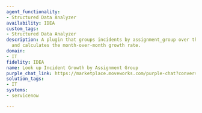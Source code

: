 ```yaml
---
agent_functionality:
- Structured Data Analyzer
availability: IDEA
custom_tags:
- Structured Data Analyzer
description: A plugin that groups incidents by assignment_group over the past year
  and calculates the month-over-month growth rate.
domain:
- IT
fidelity: IDEA
name: Look up Incident Growth by Assignment Group
purple_chat_link: https://marketplace.moveworks.com/purple-chat?conversation=%7B%22messages%22%3A%5B%7B%22parts%22%3A%5B%7B%22richText%22%3A%22%3Cp+xmlns%3D%5C%22http%3A%2F%2Fwww.w3.org%2F1999%2Fxhtml%5C%22%3EWhat+assignment+groups+are+showing+the+most+growth+in+incidents+in+the+past+year%3F+I+need+to+do+some+capacity+planning.%3C%2Fp%3E%22%7D%5D%2C%22role%22%3A%22user%22%7D%2C%7B%22parts%22%3A%5B%7B%22richText%22%3A%22%3Cp+xmlns%3D%5C%22http%3A%2F%2Fwww.w3.org%2F1999%2Fxhtml%5C%22%3ECertainly.+I+will+analyze+incidents+from+ServiceNow+over+the+past+year+to+identify+which+assignment+groups+have+the+highest+month-over-month+growth+rate.%3C%2Fp%3E%22%7D%2C%7B%22reasoningSteps%22%3A%5B%7B%22richText%22%3A%22Fetching+incidents+from+the+past+year+from+ServiceNow%22%2C%22status%22%3A%22success%22%7D%2C%7B%22richText%22%3A%22Grouping+incidents+by+assignment+group+and+month%22%2C%22status%22%3A%22success%22%7D%2C%7B%22richText%22%3A%22Running+Structured+Data+Analyzer%22%2C%22status%22%3A%22pending%22%7D%5D%7D%2C%7B%22apiBlock%22%3A%7B%22code%22%3A%22%23+Fetch+all+incidents+from+the+last+12+months+from+ServiceNow%5Cnincidents+%3D+servicenow.get_incidents%28timeframe%3D%27last_12_months%27%29%5Cn%5Cn%23+Group+incidents+by+assignment+group+and+month%5Cnmonthly_counts+%3D+%7B%7D%5Cnfor+incident+in+incidents%3A%5Cn++++group+%3D+incident.assignment_group%5Cn++++month+%3D+incident.created_at.strftime%28%27%25Y-%25m%27%29%5Cn++++if+group+not+in+monthly_counts%3A%5Cn++++++++monthly_counts%5Bgroup%5D+%3D+%7B%7D%5Cn++++monthly_counts%5Bgroup%5D%5Bmonth%5D+%3D+monthly_counts%5Bgroup%5D.get%28month%2C+0%29+%2B+1%5Cn%5Cn%23+Calculate+month-over-month+growth+for+each+group%5Cngrowth_rates+%3D+%7B%7D%5Cnfor+group%2C+counts+in+monthly_counts.items%28%29%3A%5Cn++++sorted_months+%3D+sorted%28counts.keys%28%29%29%5Cn++++total_growth+%3D+0%5Cn++++num_periods+%3D+0%5Cn++++for+i+in+range%281%2C+len%28sorted_months%29%29%3A%5Cn++++++++prev_month+%3D+sorted_months%5Bi-1%5D%5Cn++++++++curr_month+%3D+sorted_months%5Bi%5D%5Cn++++++++if+counts%5Bprev_month%5D+%3E+0%3A%5Cn++++++++++++growth+%3D+%28counts%5Bcurr_month%5D+-+counts%5Bprev_month%5D%29+%2F+counts%5Bprev_month%5D%5Cn++++++++++++total_growth+%2B%3D+growth%5Cn++++++++++++num_periods+%2B%3D+1%5Cn++++if+num_periods+%3E+0%3A%5Cn++++++++average_growth+%3D+%28total_growth+%2F+num_periods%29+*+100%5Cn++++++++growth_rates%5Bgroup%5D+%3D+average_growth%5Cn%5Cn%23+Final+result+is+a+dictionary+mapping+assignment+groups+to+their+average+monthly+growth+rate%5Cn%23+Example%3A+%7B%27Network+Support%27%3A+15.2%2C+%27Database+Admins%27%3A+12.5%7D%22%2C%22caption%22%3A%22The+Structured+Data+Analyzer+dynamically+generates+Python+code+based+on+the+User%27s+Statement%22%2C%22connectorName%22%3A%22moveworks%22%2C%22title%22%3A%22Structured+Data+Analyzer%22%7D%7D%2C%7B%22richText%22%3A%22%3Cp+xmlns%3D%5C%22http%3A%2F%2Fwww.w3.org%2F1999%2Fxhtml%5C%22%3EHere+are+the+assignment+groups+with+the+highest+month-over-month+growth+in+incidents+over+the+past+year%3A%3C%2Fp%3E%3Cul+xmlns%3D%5C%22http%3A%2F%2Fwww.w3.org%2F1999%2Fxhtml%5C%22%3E%3Cli%3E%3Cb%3ENetwork+Support%3A%3C%2Fb%3E+15.2%25%3C%2Fli%3E%3Cli%3E%3Cb%3EDatabase+Admins%3A%3C%2Fb%3E+12.5%25%3C%2Fli%3E%3Cli%3E%3Cb%3EHelp+Desk+Tier+2%3A%3C%2Fb%3E+8.1%25%3C%2Fli%3E%3Cli%3E%3Cb%3EApplication+Support%3A%3C%2Fb%3E+5.5%25%3C%2Fli%3E%3C%2Ful%3E%3Cp+xmlns%3D%5C%22http%3A%2F%2Fwww.w3.org%2F1999%2Fxhtml%5C%22%3EThe+Network+Support+group+is+showing+the+most+significant+growth.%3C%2Fp%3E%22%7D%2C%7B%22citations%22%3A%5B%7B%22citationTitle%22%3A%22Incidents%22%2C%22connectorName%22%3A%22servicenow%22%7D%5D%7D%5D%2C%22role%22%3A%22assistant%22%2C%22showFeedbackTray%22%3Afalse%7D%5D%2C%22assistantConfig%22%3A%7B%22userName%22%3A%22Moveworks%22%2C%22initials%22%3A%22U%22%2C%22providedIcon%22%3A%22silhoutte%22%7D%7D
solution_tags:
- IT
systems:
- servicenow

---
```

